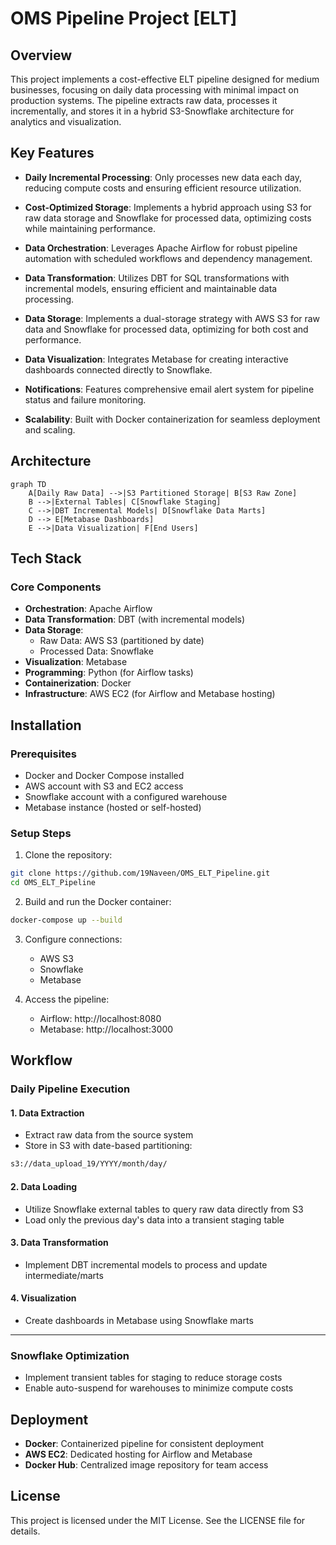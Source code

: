 # OMS Pipeline Project [ELT]

## Overview
This project implements a cost-effective ELT pipeline designed for medium businesses, focusing on daily data processing with minimal impact on production systems. The pipeline extracts raw data, processes it incrementally, and stores it in a hybrid S3-Snowflake architecture for analytics and visualization.

## Key Features
* **Daily Incremental Processing**: Only processes new data each day, reducing compute costs and ensuring efficient resource utilization.

* **Cost-Optimized Storage**: Implements a hybrid approach using S3 for raw data storage and Snowflake for processed data, optimizing costs while maintaining performance.

* **Data Orchestration**: Leverages Apache Airflow for robust pipeline automation with scheduled workflows and dependency management.

* **Data Transformation**: Utilizes DBT for SQL transformations with incremental models, ensuring efficient and maintainable data processing.

* **Data Storage**: Implements a dual-storage strategy with AWS S3 for raw data and Snowflake for processed data, optimizing for both cost and performance.

* **Data Visualization**: Integrates Metabase for creating interactive dashboards connected directly to Snowflake.

* **Notifications**: Features comprehensive email alert system for pipeline status and failure monitoring.

* **Scalability**: Built with Docker containerization for seamless deployment and scaling.

## Architecture

```mermaid
graph TD
    A[Daily Raw Data] -->|S3 Partitioned Storage| B[S3 Raw Zone]
    B -->|External Tables| C[Snowflake Staging]
    C -->|DBT Incremental Models| D[Snowflake Data Marts]
    D --> E[Metabase Dashboards]
    E -->|Data Visualization| F[End Users]
```

## Tech Stack

### Core Components
* **Orchestration**: Apache Airflow
* **Data Transformation**: DBT (with incremental models)
* **Data Storage**:
  * Raw Data: AWS S3 (partitioned by date)
  * Processed Data: Snowflake
* **Visualization**: Metabase
* **Programming**: Python (for Airflow tasks)
* **Containerization**: Docker
* **Infrastructure**: AWS EC2 (for Airflow and Metabase hosting)

## Installation

### Prerequisites
* Docker and Docker Compose installed
* AWS account with S3 and EC2 access
* Snowflake account with a configured warehouse
* Metabase instance (hosted or self-hosted)

### Setup Steps
1. Clone the repository:
```bash
git clone https://github.com/19Naveen/OMS_ELT_Pipeline.git
cd OMS_ELT_Pipeline
```

2. Build and run the Docker container:
```bash
docker-compose up --build
```

3. Configure connections:
   * AWS S3
   * Snowflake
   * Metabase

4. Access the pipeline:
   * Airflow: http://localhost:8080
   * Metabase: http://localhost:3000

## Workflow

### Daily Pipeline Execution

#### 1. Data Extraction
* Extract raw data from the source system
* Store in S3 with date-based partitioning:
```bash
s3://data_upload_19/YYYY/month/day/
```

#### 2. Data Loading
* Utilize Snowflake external tables to query raw data directly from S3
* Load only the previous day's data into a transient staging table

#### 3. Data Transformation
* Implement DBT incremental models to process and update intermediate/marts

#### 4. Visualization
* Create dashboards in Metabase using Snowflake marts
---
### Snowflake Optimization
* Implement transient tables for staging to reduce storage costs
* Enable auto-suspend for warehouses to minimize compute costs


## Deployment
* **Docker**: Containerized pipeline for consistent deployment
* **AWS EC2**: Dedicated hosting for Airflow and Metabase
* **Docker Hub**: Centralized image repository for team access

## License
This project is licensed under the MIT License. See the LICENSE file for details.
